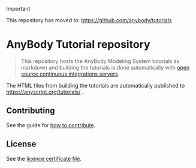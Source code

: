 >[!IMPORTANT]
> This repository has moved to: https://github.com/anybody/tutorials

# AnyBody Tutorial repository

> This repository hosts the AnyBody Modeling System
> tutorials as markdown and building the tutorials is done
> automatically with [open source continuous integrations servers](https://github.com/AnyBody/anybody-tutorial/actions).

The HTML files from building the tutorials are automatically
published to <https://anyscript.org/tutorials/> .

## Contributing

See the guide for [how to contribute](contributing.md).

## License

See the [licence certificate file].

[how to contribute]: contributing.rst
[licence certificate file]: LICENSE.txt
